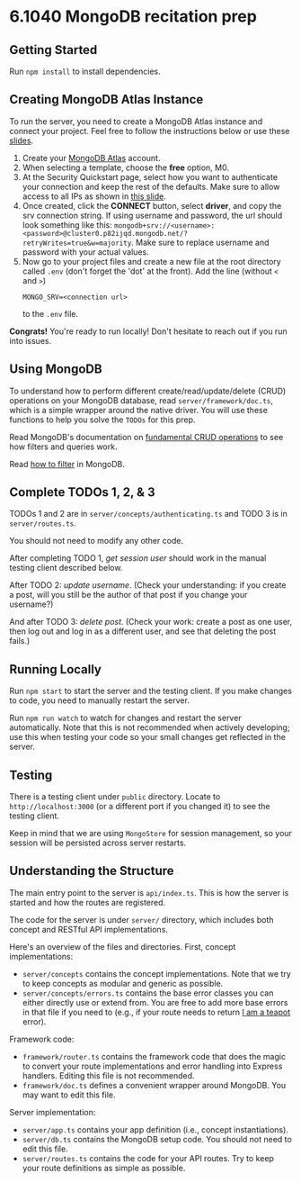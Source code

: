 # 6.1040 MongoDB recitation prep

## Getting Started

Run `npm install` to install dependencies.

## Creating MongoDB Atlas Instance
To run the server, you need to create a MongoDB Atlas instance and connect your project. Feel free to follow the instructions below or use these [slides](https://docs.google.com/presentation/d/1HJ4Lz1a2IH5oKu21fQGYgs8G2irtMqnVI9vWDheGfKM/edit?usp=sharing).
1. Create your [MongoDB Atlas](https://www.mongodb.com/cloud/atlas/register) account.
2. When selecting a template, choose the __free__ option, M0.
4. At the Security Quickstart page, select how you want to authenticate your connection and keep the rest of the defaults. Make sure to allow access to all IPs as shown in [this slide](https://docs.google.com/presentation/d/1HJ4Lz1a2IH5oKu21fQGYgs8G2irtMqnVI9vWDheGfKM/edit#slide=id.g167b96ecbf8_0_0).
5. Once created, click the __CONNECT__ button, select __driver__, and copy the srv connection string. If using username and password, the url should look something like this: `mongodb+srv://<username>:<password>@cluster0.p82ijqd.mongodb.net/?retryWrites=true&w=majority`. Make sure to replace username and password with your actual values.
6. Now go to your project files and create a new file at the root directory called `.env` (don't forget the 'dot' at the front). Add the line (without `<` and `>`)
    ```
    MONGO_SRV=<connection url>
    ```
    to the `.env` file. 

__Congrats!__ You're ready to run locally! Don't hesitate to reach out if you run into issues. 

## Using MongoDB

To understand how to perform different create/read/update/delete (CRUD) operations on your MongoDB database, read `server/framework/doc.ts`, which is a simple wrapper around the native driver. You will use these functions to help you solve the `TODOs` for this prep.

Read MongoDB's documentation on [fundamental CRUD operations](https://www.mongodb.com/docs/drivers/node/current/fundamentals/crud/) to see how filters and queries work.

Read [how to filter](https://docs.google.com/document/d/1M7PaJmkaOFcwKB6O04-CcJMf1inMhzCl/edit) in MongoDB.

## Complete TODOs 1, 2, & 3

TODOs 1 and 2 are in `server/concepts/authenticating.ts` and TODO 3 is in `server/routes.ts`.

You should not need to modify any other code.

After completing TODO 1, *get session user* should work in the manual testing client described below.

After TODO 2: *update username*. (Check your understanding: if you create a post, will you still be the author of that post if you change your username?)

And after TODO 3: *delete post*. (Check your work: create a post as one user, then log out and log in as a different user, and see that deleting the post fails.)

## Running Locally

Run `npm start` to start the server and the testing client.
If you make changes to code, you need to manually restart the server.

Run `npm run watch` to watch for changes and restart the server automatically.
Note that this is not recommended when actively developing;
use this when testing your code so your small changes get reflected in the server.

## Testing

There is a testing client under `public` directory.
Locate to `http://localhost:3000` (or a different port if you changed it) to see the testing client.

Keep in mind that we are using `MongoStore` for session management,
so your session will be persisted across server restarts.

## Understanding the Structure

The main entry point to the server is `api/index.ts`.
This is how the server is started and how the routes are registered.

The code for the server is under `server/` directory,
which includes both concept and RESTful API implementations.

Here's an overview of the files and directories.
First, concept implementations:
- `server/concepts` contains the concept implementations.
Note that we try to keep concepts as modular and generic as possible.
- `server/concepts/errors.ts` contains the base error classes you can
either directly use or extend from. You are free to add more base errors
in that file if you need to
(e.g., if your route needs to return [I am a teapot](https://developer.mozilla.org/en-US/docs/Web/HTTP/Status/418) error).

Framework code:

- `framework/router.ts` contains the framework code that does the magic to convert your
route implementations and error handling into Express handlers.
Editing this file is not recommended.
- `framework/doc.ts` defines a convenient wrapper around MongoDB. You may want to edit this file.

Server implementation:

- `server/app.ts` contains your app definition (i.e., concept instantiations).
- `server/db.ts` contains the MongoDB setup code. You should not need to edit this file.
- `server/routes.ts` contains the code for your API routes.
Try to keep your route definitions as simple as possible.
